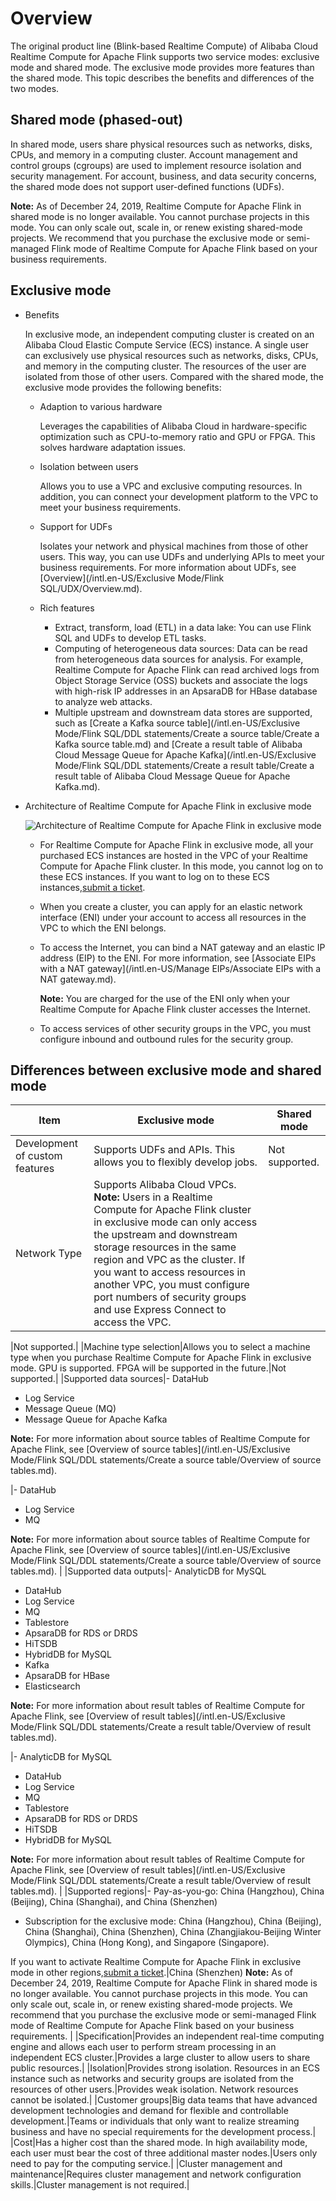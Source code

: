 # Overview

The original product line \(Blink-based Realtime Compute\) of Alibaba Cloud Realtime Compute for Apache Flink supports two service modes: exclusive mode and shared mode. The exclusive mode provides more features than the shared mode. This topic describes the benefits and differences of the two modes.

## Shared mode \(phased-out\)

In shared mode, users share physical resources such as networks, disks, CPUs, and memory in a computing cluster. Account management and control groups \(cgroups\) are used to implement resource isolation and security management. For account, business, and data security concerns, the shared mode does not support user-defined functions \(UDFs\).

**Note:** As of December 24, 2019, Realtime Compute for Apache Flink in shared mode is no longer available. You cannot purchase projects in this mode. You can only scale out, scale in, or renew existing shared-mode projects. We recommend that you purchase the exclusive mode or semi-managed Flink mode of Realtime Compute for Apache Flink based on your business requirements.

## Exclusive mode

-   Benefits

    In exclusive mode, an independent computing cluster is created on an Alibaba Cloud Elastic Compute Service \(ECS\) instance. A single user can exclusively use physical resources such as networks, disks, CPUs, and memory in the computing cluster. The resources of the user are isolated from those of other users. Compared with the shared mode, the exclusive mode provides the following benefits:

    -   Adaption to various hardware

        Leverages the capabilities of Alibaba Cloud in hardware-specific optimization such as CPU-to-memory ratio and GPU or FPGA. This solves hardware adaptation issues.

    -   Isolation between users

        Allows you to use a VPC and exclusive computing resources. In addition, you can connect your development platform to the VPC to meet your business requirements.

    -   Support for UDFs

        Isolates your network and physical machines from those of other users. This way, you can use UDFs and underlying APIs to meet your business requirements. For more information about UDFs, see [Overview](/intl.en-US/Exclusive Mode/Flink SQL/UDX/Overview.md).

    -   Rich features
        -   Extract, transform, load \(ETL\) in a data lake: You can use Flink SQL and UDFs to develop ETL tasks.
        -   Computing of heterogeneous data sources: Data can be read from heterogeneous data sources for analysis. For example, Realtime Compute for Apache Flink can read archived logs from Object Storage Service \(OSS\) buckets and associate the logs with high-risk IP addresses in an ApsaraDB for HBase database to analyze web attacks.
        -   Multiple upstream and downstream data stores are supported, such as [Create a Kafka source table](/intl.en-US/Exclusive Mode/Flink SQL/DDL statements/Create a source table/Create a Kafka source table.md) and [Create a result table of Alibaba Cloud Message Queue for Apache Kafka](/intl.en-US/Exclusive Mode/Flink SQL/DDL statements/Create a result table/Create a result table of Alibaba Cloud Message Queue for Apache Kafka.md).
-   Architecture of Realtime Compute for Apache Flink in exclusive mode

    ![Architecture of Realtime Compute for Apache Flink in exclusive mode](https://static-aliyun-doc.oss-cn-hangzhou.aliyuncs.com/assets/img/en-US/4544749951/p33597.png)

    -   For Realtime Compute for Apache Flink in exclusive mode, all your purchased ECS instances are hosted in the VPC of your Realtime Compute for Apache Flink cluster. In this mode, you cannot log on to these ECS instances. If you want to log on to these ECS instances,[submit a ticket](https://account.alibabacloud.com/login/login.htm?oauth_callback=https%3A//ticket-intl.console.aliyun.com/%23).
    -   When you create a cluster, you can apply for an elastic network interface \(ENI\) under your account to access all resources in the VPC to which the ENI belongs.
    -   To access the Internet, you can bind a NAT gateway and an elastic IP address \(EIP\) to the ENI. For more information, see [Associate EIPs with a NAT gateway](/intl.en-US/Manage EIPs/Associate EIPs with a NAT gateway.md).

        **Note:** You are charged for the use of the ENI only when your Realtime Compute for Apache Flink cluster accesses the Internet.

    -   To access services of other security groups in the VPC, you must configure inbound and outbound rules for the security group.

## Differences between exclusive mode and shared mode

|Item|Exclusive mode|Shared mode|
|----|--------------|-----------|
|Development of custom features|Supports UDFs and APIs. This allows you to flexibly develop jobs.|Not supported.|
|Network Type|Supports Alibaba Cloud VPCs. **Note:** Users in a Realtime Compute for Apache Flink cluster in exclusive mode can only access the upstream and downstream storage resources in the same region and VPC as the cluster. If you want to access resources in another VPC, you must configure port numbers of security groups and use Express Connect to access the VPC.

|Not supported.|
|Machine type selection|Allows you to select a machine type when you purchase Realtime Compute for Apache Flink in exclusive mode. GPU is supported. FPGA will be supported in the future.|Not supported.|
|Supported data sources|-   DataHub
-   Log Service
-   Message Queue \(MQ\)
-   Message Queue for Apache Kafka

**Note:** For more information about source tables of Realtime Compute for Apache Flink, see [Overview of source tables](/intl.en-US/Exclusive Mode/Flink SQL/DDL statements/Create a source table/Overview of source tables.md).

|-   DataHub
-   Log Service
-   MQ

**Note:** For more information about source tables of Realtime Compute for Apache Flink, see [Overview of source tables](/intl.en-US/Exclusive Mode/Flink SQL/DDL statements/Create a source table/Overview of source tables.md). |
|Supported data outputs|-   AnalyticDB for MySQL
-   DataHub
-   Log Service
-   MQ
-   Tablestore
-   ApsaraDB for RDS or DRDS
-   HiTSDB
-   HybridDB for MySQL
-   Kafka
-   ApsaraDB for HBase
-   Elasticsearch

**Note:** For more information about result tables of Realtime Compute for Apache Flink, see [Overview of result tables](/intl.en-US/Exclusive Mode/Flink SQL/DDL statements/Create a result table/Overview of result tables.md).

|-   AnalyticDB for MySQL
-   DataHub
-   Log Service
-   MQ
-   Tablestore
-   ApsaraDB for RDS or DRDS
-   HiTSDB
-   HybridDB for MySQL

**Note:** For more information about result tables of Realtime Compute for Apache Flink, see [Overview of result tables](/intl.en-US/Exclusive Mode/Flink SQL/DDL statements/Create a result table/Overview of result tables.md). |
|Supported regions|-   Pay-as-you-go: China \(Hangzhou\), China \(Beijing\), China \(Shanghai\), and China \(Shenzhen\)
-   Subscription for the exclusive mode: China \(Hangzhou\), China \(Beijing\), China \(Shanghai\), China \(Shenzhen\), China \(Zhangjiakou-Beijing Winter Olympics\), China \(Hong Kong\), and Singapore \(Singapore\).

If you want to activate Realtime Compute for Apache Flink in exclusive mode in other regions,[submit a ticket](https://account.alibabacloud.com/login/login.htm?oauth_callback=https%3A//ticket-intl.console.aliyun.com/%23).|China \(Shenzhen\) **Note:** As of December 24, 2019, Realtime Compute for Apache Flink in shared mode is no longer available. You cannot purchase projects in this mode. You can only scale out, scale in, or renew existing shared-mode projects. We recommend that you purchase the exclusive mode or semi-managed Flink mode of Realtime Compute for Apache Flink based on your business requirements. |
|Specification|Provides an independent real-time computing engine and allows each user to perform stream processing in an independent ECS cluster.|Provides a large cluster to allow users to share public resources.|
|Isolation|Provides strong isolation. Resources in an ECS instance such as networks and security groups are isolated from the resources of other users.|Provides weak isolation. Network resources cannot be isolated.|
|Customer groups|Big data teams that have advanced development technologies and demand for flexible and controllable development.|Teams or individuals that only want to realize streaming business and have no special requirements for the development process.|
|Cost|Has a higher cost than the shared mode. In high availability mode, each user must bear the cost of three additional master nodes.|Users only need to pay for the computing service.|
|Cluster management and maintenance|Requires cluster management and network configuration skills.|Cluster management is not required.|

